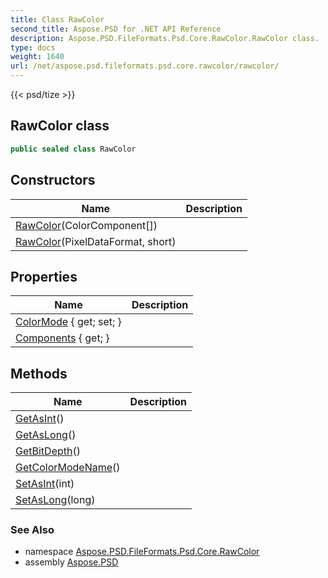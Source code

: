 ```yaml
---
title: Class RawColor
second_title: Aspose.PSD for .NET API Reference
description: Aspose.PSD.FileFormats.Psd.Core.RawColor.RawColor class. 
type: docs
weight: 1640
url: /net/aspose.psd.fileformats.psd.core.rawcolor/rawcolor/
---
```

{{< psd/tize >}}
## RawColor class

```csharp
public sealed class RawColor
```

## Constructors

| Name | Description |
| --- | --- |
| [RawColor](rawcolor/#constructor)(ColorComponent[]) |  |
| [RawColor](rawcolor/#constructor_1)(PixelDataFormat, short) |  |

## Properties

| Name | Description |
| --- | --- |
| [ColorMode](../../aspose.psd.fileformats.psd.core.rawcolor/rawcolor/colormode/) { get; set; } |  |
| [Components](../../aspose.psd.fileformats.psd.core.rawcolor/rawcolor/components/) { get; } |  |

## Methods

| Name | Description |
| --- | --- |
| [GetAsInt](../../aspose.psd.fileformats.psd.core.rawcolor/rawcolor/getasint/)() |  |
| [GetAsLong](../../aspose.psd.fileformats.psd.core.rawcolor/rawcolor/getaslong/)() |  |
| [GetBitDepth](../../aspose.psd.fileformats.psd.core.rawcolor/rawcolor/getbitdepth/)() |  |
| [GetColorModeName](../../aspose.psd.fileformats.psd.core.rawcolor/rawcolor/getcolormodename/)() |  |
| [SetAsInt](../../aspose.psd.fileformats.psd.core.rawcolor/rawcolor/setasint/)(int) |  |
| [SetAsLong](../../aspose.psd.fileformats.psd.core.rawcolor/rawcolor/setaslong/)(long) |  |

### See Also

* namespace [Aspose.PSD.FileFormats.Psd.Core.RawColor](../../aspose.psd.fileformats.psd.core.rawcolor/)
* assembly [Aspose.PSD](../../)


